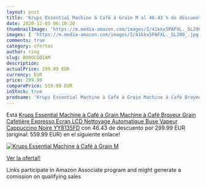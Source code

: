 ```yaml
---
layout: post
title: 'Krups Essential Machine à Café à Grain M al 46.43 % de descuento'
date: 2020-12-05 06:10:20
thumbnailImage: 'https://m.media-amazon.com/images/I/41kkx5PAFXL._SL200_.jpg'
images: [ 'https://m.media-amazon.com/images/I/41kkx5PAFXL._SL200_.jpg' ]
comments: true
category: ofertas
author: ring
slug: B00OCGDIAM
description:
actualPrice: 299.99 EUR
currency: EUR
price: 299.99
comparePrice: 559.99 EUR
inStock: true
prodname: 'Krups Essential Machine à Café à Grain Machine à Café Broyeur Grain Cafetière Expresso Ecran LCD Nettoyage Automatique Buse Vapeur Cappuccino Noire YY8135FD'
---
```


Está [Krups Essential Machine à Café à Grain Machine à Café Broyeur Grain Cafetière Expresso Ecran LCD Nettoyage Automatique Buse Vapeur Cappuccino Noire YY8135FD](https://www.amazon.fr/dp/B00OCGDIAM/?tag=tolees0d-21) con 46.43 de descuento por 299.99 EUR (original: 559.99 EUR) en el siguiente enlace!

[![Krups Essential Machine à Café à Grain M](https://m.media-amazon.com/images/I/41kkx5PAFXL._SL200_.jpg)](https://www.amazon.fr/dp/B00OCGDIAM/?tag=tolees0d-21)

[Ver la oferta!!](https://www.amazon.fr/dp/B00OCGDIAM/?tag=tolees0d-21)

Links participate in Amazon Associate program and might generate a comission on qualifying sales


